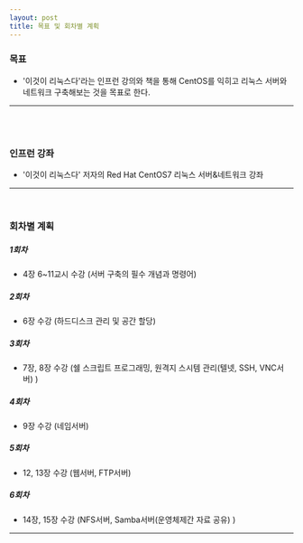 ```yaml
---
layout: post
title: 목표 및 회차별 계획
---
```





### 목표
>  
 * '이것이 리눅스다'라는 인프런 강의와 책을 통해 CentOS를 익히고 리눅스 서버와 네트워크 구축해보는 것을 목표로 한다.
<hr/>
<br />
<br />


### 인프런 강좌
>
 * '이것이 리눅스다' 저자의 Red Hat CentOS7 리눅스 서버&네트워크 강좌
<hr/>
<br />

### 회차별 계획
> 
##### 1회차
 * 4장 6~11교시 수강 (서버 구축의 필수 개념과 명령어)
##### 2회차
 * 6장 수강 (하드디스크 관리 및 공간 할당)
##### 3회차
 * 7장, 8장 수강 (쉘 스크립트 프로그래밍, 원격지 스시템 관리(텔넷, SSH, VNC서버) )
##### 4회차
 * 9장 수강 (네임서버)
##### 5회차
 * 12, 13장 수강 (웹서버, FTP서버)
##### 6회차
 * 14장, 15장 수강 (NFS서버, Samba서버(운영체제간 자료 공유) )
<hr/>
